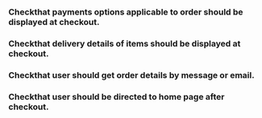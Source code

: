 ### Checkthat payments options applicable to order should be displayed at checkout. 
### Checkthat delivery details of items should be displayed at checkout. 
### Checkthat user should get order details by message or email. 
### Checkthat user should be directed to home page after checkout. 
